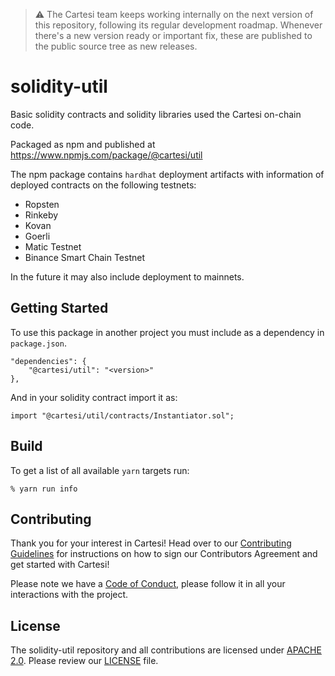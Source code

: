 > :warning: The Cartesi team keeps working internally on the next version of this repository, following its regular development roadmap. Whenever there's a new version ready or important fix, these are published to the public source tree as new releases.

# solidity-util

Basic solidity contracts and solidity libraries used the Cartesi on-chain code.

Packaged as npm and published at https://www.npmjs.com/package/@cartesi/util

The npm package contains `hardhat` deployment artifacts with information of deployed contracts on the following testnets:
- Ropsten
- Rinkeby
- Kovan
- Goerli
- Matic Testnet
- Binance Smart Chain Testnet

In the future it may also include deployment to mainnets.

## Getting Started

To use this package in another project you must include as a dependency in `package.json`.

    "dependencies": {
        "@cartesi/util": "<version>"
    },

And in your solidity contract import it as:

    import "@cartesi/util/contracts/Instantiator.sol";

## Build

To get a list of all available `yarn` targets run:

```shell
% yarn run info
```

## Contributing

Thank you for your interest in Cartesi! Head over to our [Contributing Guidelines](CONTRIBUTING.md) for instructions on how to sign our Contributors Agreement and get started with Cartesi!

Please note we have a [Code of Conduct](CODE_OF_CONDUCT.md), please follow it in all your interactions with the project.

## License
The solidity-util repository and all contributions are licensed under
[APACHE 2.0](https://www.apache.org/licenses/LICENSE-2.0). Please review our [LICENSE](LICENSE) file.
